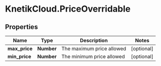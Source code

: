 # KnetikCloud.PriceOverridable

## Properties
Name | Type | Description | Notes
------------ | ------------- | ------------- | -------------
**max_price** | **Number** | The maximum price allowed | [optional] 
**min_price** | **Number** | The minimum price allowed | [optional] 


